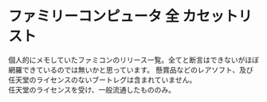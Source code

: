# ファミリーコンピュータ 全 カセットリスト
個人的にメモしていたファミコンのリリース一覧。全てと断言はできないがほぼ網羅できているのでは無いかと思っています。
懸賞品などのレアソフト、及び任天堂のライセンスのないブートレグは含まれていません。  
任天堂のライセンスを受け、一般流通したもののみ。
